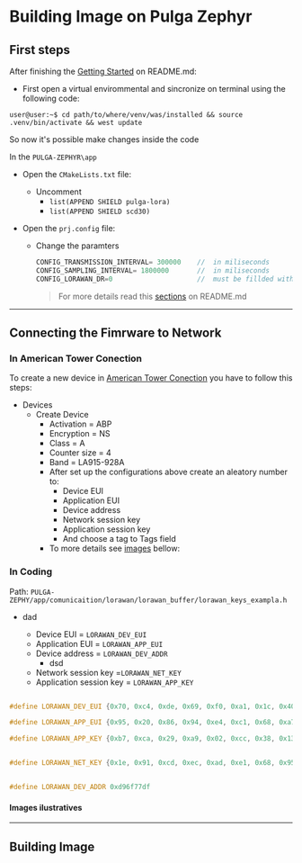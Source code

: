 # Building Image on Pulga Zephyr

## First steps

After finishing the [Getting Started](https://github.com/caninos-loucos/pulga-zephyr?tab=readme-ov-file#getting-started) on README.md:

- First open a virtual envirommental and sincronize on terminal using the following code:
``` console
user@user:~$ cd path/to/where/venv/was/installed && source .venv/bin/activate && west update
```

So now it's possible make changes inside the code

In the `PULGA-ZEPHYR\app` 
- Open the `CMakeLists.txt` file:

    - Uncomment
        - `list(APPEND SHIELD pulga-lora)`
        - `list(APPEND SHIELD scd30)`

- Open the `prj.config` file:
    - Change the paramters 
        ``` c
        CONFIG_TRANSMISSION_INTERVAL= 300000    //  in miliseconds
        CONFIG_SAMPLING_INTERVAL= 1800000       //  in miliseconds
        CONFIG_LORAWAN_DR=0                     //  must be fillded with 0
        ```

        > For more details read this [sections](https://github.com/caninos-loucos/pulga-zephyr?tab=readme-ov-file#application-configurations) on README.md
_________
## Connecting the Fimrware to Network

### In American Tower Conection

To create a new device in [American Tower Conection](https://ns.atc.everynet.io/login?next=%2Fdevices) you have to follow this steps:
- Devices
    - Create Device
        - Activation = ABP
        - Encryption = NS
        - Class = A
        - Counter size = 4
        - Band = LA915-928A
        - After set up the configurations above create an aleatory number to:
            - Device EUI
            - Application EUI
            - Device address
            - Network session key
            - Application session key
            - And choose a tag to Tags field
        - To more details see [images](linkar_para_imagem_depois) bellow:

### In Coding 

Path: `PULGA-ZEPHY/app/comunicaition/lorawan/lorawan_buffer/lorawan_keys_exampla.h`

- dad

    - Device EUI = `LORAWAN_DEV_EUI`
    - Application EUI = `LORAWAN_APP_EUI`
    - Device address = `LORAWAN_DEV_ADDR`
        - dsd
    - Network session key =`LORAWAN_NET_KEY`
    - Application session key = `LORAWAN_APP_KEY`

``` c

#define LORAWAN_DEV_EUI {0x70, 0xc4, 0xde, 0x69, 0xf0, 0xa1, 0x1c, 0x40} 

#define LORAWAN_APP_EUI {0x95, 0x20, 0x86, 0x94, 0xe4, 0xc1, 0x68, 0xa7}

#define LORAWAN_APP_KEY {0xb7, 0xca, 0x29, 0xa9, 0x02, 0xcc, 0x38, 0x13, 0x9c, 0x8d, 0x2d, 0x86, 0x06, 0x42, 0xf2, 0x1b}


#define LORAWAN_NET_KEY {0x1e, 0x91, 0xcd, 0xec, 0xad, 0xe1, 0x68, 0x95, 0xc8, 0x54, 0xfe, 0x28, 0xe4, 0xdc, 0xeb, 0x78}


#define LORAWAN_DEV_ADDR 0xd96f77df

```


#### Images ilustratives
    
_________
## Building Image


